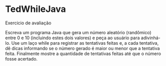 # TedWhileJava
Exercicio de avaliação

Escreva um programa Java que gera um número aleatório (randômico) entre 0 e 10 (incluindo estes dois valores) e peça ao usuário para adivinhá-lo. Use um laço while para registrar as tentativas feitas e, a cada tentativa, dê dicas informando se o número gerado é maior ou menor que a tentativa feita. Finalmente mostre a quantidade de tentativas feitas até que o número fosse acertado.

